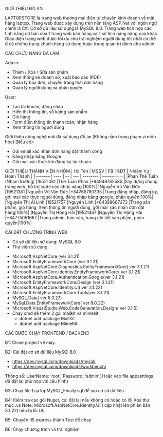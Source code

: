 GIỚI THIỆU ĐỒ ÁN

LAPTOPSTORE là trang web thương mại điện tử chuyên kinh doanh về mặt hàng laptop. Trang web được xây dựng trên nền tảng ASP.Net với ngôn ngữ chính là C#. Cơ sở dữ liệu sử dụng là MySQL 8.0. Trang web tích hợp các tính năng cơ bản của 1 trang web bán hàng và 1 số tính năng nâng cao khác. Giao diện trang web được tối ưu cho trải nghiệm người dùng tốt nhất có thể ở cả những trang khách hàng sử dụng hoặc trang quan trị dành cho admin.

CÁC CHỨC NĂNG ĐÃ LÀM 

Admin:
+ Thêm / Xóa / Sửa sản phẩm
+ Xem thống kê doanh số, xuất báo cáo (PDF)
+ Quản lý hóa đơn, chuyển trạng thái đơn hàng
+ Quản lý người dùng và phân quyền.

User:
+ Tạo tài khoản, đăng nhập
+ Hiển thị thông tin, số lượng sản phẩm
+ Giỏ hàng
+ Form điền thông tin thanh toán, nhận hàng
+ Xem thông tin người dùng

Giới thiệu công nghệ mới đã sử dụng đồ án (Không nằm trong phạm vi môn học) (Nếu có):
+ Gửi email xác nhận đơn hàng đặt thành công
+ Đăng nhập bằng Google
+ Gởi mail xác thực khi đăng ký tài khoản

GIỚI THIỆU THÀNH VIÊN NHÓM 
| Họ Tên  | MSSV | FB | SĐT | Nhiệm Vụ | Hoàn Thành |
| ------- | ---- | -- | --- | -------- | -----------|
|Phan Thế Tuấn (Nhóm trưởng)	|19521081	|The Tuan Phan |+84949782585	|Xây dựng chung trang web, hỗ trợ code các chức năng |100%|
|Nguyễn Vũ Văn Đức	|19521381	|Nguyễn Vũ Văn Đức |+84766790335	|Trang đăng nhập, đăng ký, gởi mail xác thực người dùng, đăng nhập bằng google, phân quyền|100%|
|Nguyễn Thị Ái Linh	|19521757	|Nguyễn Linh |+84398667273	|Trang sản phẩm, giỏ hàng, Xem thông tin người dùng, gởi mail xác nhận đơn đặt hàng|100%|
|Nguyễn Thị Hồng Hải	|19521467	|Nguyễn Thị Hồng Hải |+84775051667	|Trang admin, báo cáo, trang chi tiết sản phẩm, phân quyền|100%|

CÀI ĐẶT CHƯƠNG TRÌNH WEB 
- Cơ sở dữ liệu sử dụng: MySQL 8.0
- Thư viện sử dụng:
+ Microsoft.AspNetCore (ver 3.1.21)
+ Microsoft.EntityFrameworkCore (ver 3.1.21)
+ Microsoft.AspNetCore.Diagnostics.EntityFrameworkCore( ver 3.1.21)
+ Microsoft.AspNetCore.Identity.EntityFrameworkCore( ver 3.1.21)
+ Microsoft.AspNetCore.Authentication.Google(ver 3.1.21)
+ Microsoft.EntityFrameworkCore.Design (ver 3.1.21)
+ Microsoft.AspNetCore.Identity.UI( ver 3.1.22)
+ Microsoft.EntityFrameworkCore.Tools(ver 3.1.21)
+ MySQL.Data( ver 8.0.27)
+ MySql.Data.EntityFrameworkCore( ver 8.0.22)
+ Microsoft.VisualStudio.Web.CodeGeneration.Design( ver 3.1.5)
+ Chạy cmd để thêm 2 gói mailkit và mimekit:
  - dotnet add package MailKit
  - dotnet add package MimeKit

CÁC BƯỚC CHẠY FRONTEND / BACKEND

B1: Clone project về máy.

B2: Cài đặt cơ sở dữ liệu MySQl 8.0  

  + https://dev.mysql.com/downloads/mysql/
  + https://dev.mysql.com/downloads/workbench/
  
  Thông số: UserName: ‘root’; Password: ‘admin’( Hoặc vào file appsettings để đặt lại phù hợp với cấu hình)
  
B3: Chạy file LapTopMySQL_Finally.sql để tạo cơ sở dữ liệu.

B4: Kiểm tra các gói Nuget, cài đặt lại nếu không có hoặc có lỗi
    Xóa thư mục .vs 
    Note: Microsoft.AspNetCore.Identity.UI ( cập nhật lên phiên bản 3.1.22) nếu bị lỗi UI.
    
B5: Chuyển IIS express thành Test để chạy

B6: Chạy chương trình và trải nghiệm
